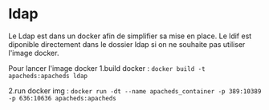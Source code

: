 # ldap 

Le Ldap est dans un docker afin de simplifier sa mise en place. 
Le ldif est diponible directement dans le dossier ldap  si on ne souhaite pas utiliser l'image docker. 

Pour lancer l'image docker 
1.build docker : 
  	`docker build -t apacheds:apacheds ldap`

2.run docker img : 
 `docker run -dt --name apacheds_container -p 389:10389 -p 636:10636 apacheds:apacheds` 

